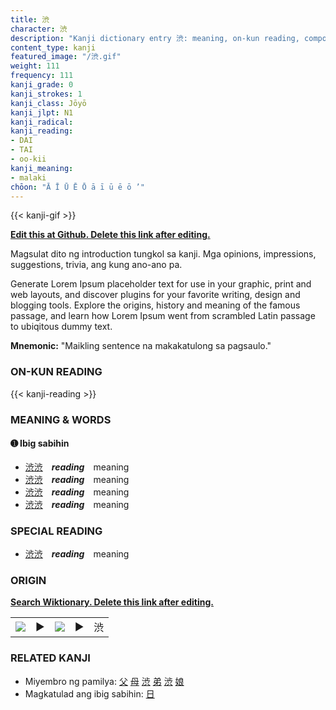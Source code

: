 ```yaml
---
title: 渋
character: 渋
description: "Kanji dictionary entry 渋: meaning, on-kun reading, compounds, origin, related kanji"
content_type: kanji
featured_image: "/渋.gif"
weight: 111
frequency: 111
kanji_grade: 0
kanji_strokes: 1
kanji_class: Jōyō
kanji_jlpt: N1
kanji_radical: 
kanji_reading: 
- DAI
- TAI
- oo-kii
kanji_meaning:
- malaki
chōon: "Ā Ī Ū Ē Ō ā ī ū ē ō ’"
---
```

[//]: # (Don't edit the line below. Kanji animated GIF code is automatically generated.)
{{< kanji-gif >}}

[//]: # (Edit below this line.)

**[Edit this at Github. Delete this link after editing.](https://github.com/tim0g/tim/tree/main/content/kanji/渋/index.md)**

Magsulat dito ng introduction tungkol sa kanji. Mga opinions, impressions, suggestions, trivia, ang kung ano-ano pa.

Generate Lorem Ipsum placeholder text for use in your graphic, print and web layouts, and discover plugins for your favorite writing, design and blogging tools. Explore the origins, history and meaning of the famous passage, and learn how Lorem Ipsum went from scrambled Latin passage to ubiqitous dummy text.
 
**Mnemonic:** "Maikling sentence na makakatulong sa pagsaulo."

### ON-KUN READING

[//]: # (Don't edit the line below. ON-KUN READING code is automatically generated.)
{{< kanji-reading >}}

### MEANING & WORDS

#### ➊ **Ibig sabihin**
  - [渋](../渋)[渋](../渋)　***reading***　meaning
  - [渋](../渋)[渋](../渋)　***reading***　meaning
  - [渋](../渋)[渋](../渋)　***reading***　meaning
  - [渋](../渋)[渋](../渋)　***reading***　meaning

### SPECIAL READING
  - [渋](../渋)[渋](../渋)　***reading***　meaning

### ORIGIN

**[Search Wiktionary. Delete this link after editing.](https://wiktionary.org/wiki/渋)**
<table class="kanji-table"><tr><td>
<img src="60px-渋-bronze.svg.png">
</td><td>▶</td><td>
<img src="60px-渋-oracle.svg.png">
</td><td>▶</td>
<td class="kanji-origin">渋</td>
</tr></table>

### RELATED KANJI
- Miyembro ng pamilya: [父](../父) [母](../母) [渋](../渋) [弟](../弟) [渋](../渋) [娘](../娘)
- Magkatulad ang ibig sabihin: [日](../日)
